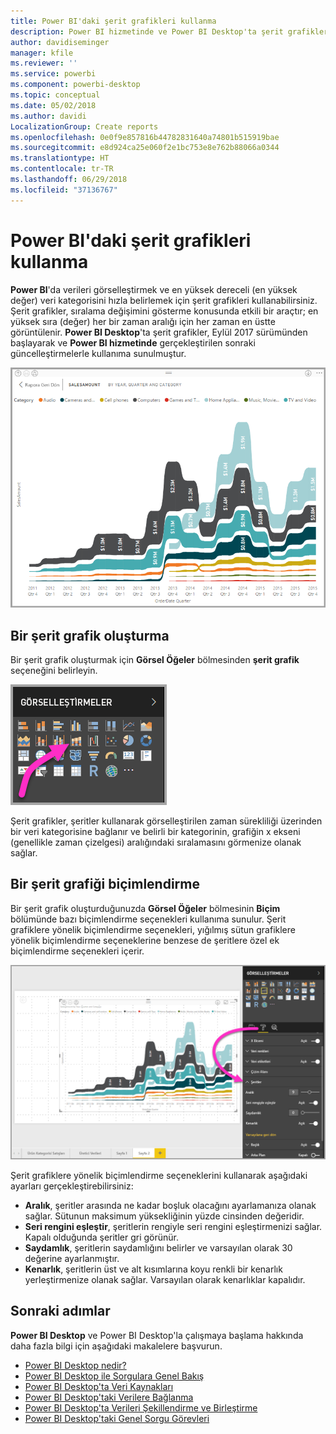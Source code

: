 ```yaml
---
title: Power BI'daki şerit grafikleri kullanma
description: Power BI hizmetinde ve Power BI Desktop'ta şerit grafikler oluşturma ve bunları kullanma
author: davidiseminger
manager: kfile
ms.reviewer: ''
ms.service: powerbi
ms.component: powerbi-desktop
ms.topic: conceptual
ms.date: 05/02/2018
ms.author: davidi
LocalizationGroup: Create reports
ms.openlocfilehash: 0e0f9e857816b44782831640a74801b515919bae
ms.sourcegitcommit: e8d924ca25e060f2e1bc753e8e762b88066a0344
ms.translationtype: HT
ms.contentlocale: tr-TR
ms.lasthandoff: 06/29/2018
ms.locfileid: "37136767"
---
```

# <a name="use-ribbon-charts-in-power-bi"></a>Power BI'daki şerit grafikleri kullanma
**Power BI**'da verileri görselleştirmek ve en yüksek dereceli (en yüksek değer) veri kategorisini hızla belirlemek için şerit grafikleri kullanabilirsiniz. Şerit grafikler, sıralama değişimini gösterme konusunda etkili bir araçtır; en yüksek sıra (değer) her bir zaman aralığı için her zaman en üstte görüntülenir. **Power BI Desktop**'ta şerit grafikler, Eylül 2017 sürümünden başlayarak ve **Power BI hizmetinde** gerçekleştirilen sonraki güncelleştirmelerle kullanıma sunulmuştur.

![](media/desktop-ribbon-charts/ribbon-charts_01.png)

## <a name="create-a-ribbon-chart"></a>Bir şerit grafik oluşturma
Bir şerit grafik oluşturmak için **Görsel Öğeler** bölmesinden **şerit grafik** seçeneğini belirleyin.

![](media/desktop-ribbon-charts/ribbon-charts_02.png)

Şerit grafikler, şeritler kullanarak görselleştirilen zaman sürekliliği üzerinden bir veri kategorisine bağlanır ve belirli bir kategorinin, grafiğin x ekseni (genellikle zaman çizelgesi) aralığındaki sıralamasını görmenize olanak sağlar.

## <a name="format-a-ribbon-chart"></a>Bir şerit grafiği biçimlendirme
Bir şerit grafik oluşturduğunuzda **Görsel Öğeler** bölmesinin **Biçim** bölümünde bazı biçimlendirme seçenekleri kullanıma sunulur. Şerit grafiklere yönelik biçimlendirme seçenekleri, yığılmış sütun grafiklere yönelik biçimlendirme seçeneklerine benzese de şeritlere özel ek biçimlendirme seçenekleri içerir.

![](media/desktop-ribbon-charts/ribbon-charts_03.png)

Şerit grafiklere yönelik biçimlendirme seçeneklerini kullanarak aşağıdaki ayarları gerçekleştirebilirsiniz:

* **Aralık**, şeritler arasında ne kadar boşluk olacağını ayarlamanıza olanak sağlar. Sütunun maksimum yüksekliğinin yüzde cinsinden değeridir.
* **Seri rengini eşleştir**, şeritlerin rengiyle seri rengini eşleştirmenizi sağlar. Kapalı olduğunda şeritler gri görünür.
* **Saydamlık**, şeritlerin saydamlığını belirler ve varsayılan olarak 30 değerine ayarlanmıştır.
* **Kenarlık**, şeritlerin üst ve alt kısımlarına koyu renkli bir kenarlık yerleştirmenize olanak sağlar. Varsayılan olarak kenarlıklar kapalıdır.

## <a name="next-steps"></a>Sonraki adımlar
**Power BI Desktop** ve Power BI Desktop'la çalışmaya başlama hakkında daha fazla bilgi için aşağıdaki makalelere başvurun.

* [Power BI Desktop nedir?](desktop-what-is-desktop.md)
* [Power BI Desktop ile Sorgulara Genel Bakış](desktop-query-overview.md)
* [Power BI Desktop'ta Veri Kaynakları](desktop-data-sources.md)
* [Power BI Desktop'taki Verilere Bağlanma](desktop-connect-to-data.md)
* [Power BI Desktop'ta Verileri Şekillendirme ve Birleştirme](desktop-shape-and-combine-data.md)
* [Power BI Desktop'taki Genel Sorgu Görevleri](desktop-common-query-tasks.md)   


